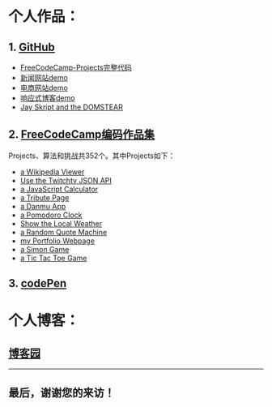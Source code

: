 # 个人作品：

## 1. [GitHub](https://github.com/magicmai?tab=repositories)

- [FreeCodeCamp-Projects完整代码]()
- [新闻网站demo]()
- [电商网站demo]()
- [响应式博客demo](https://github.com/magicmai/a-simple-responsive-blog)
- [Jay Skript and the DOMSTEAR]()

## 2. [FreeCodeCamp编码作品集](https://www.freecodecamp.cn/magicmai)

Projects、算法和挑战共352个。其中Projects如下：

- [a Wikipedia Viewer](https://codepen.io/magicmai/pen/PmzaRK?editors=1000)
- [Use the Twitchtv JSON API](https://codepen.io/magicmai/pen/gWwPyp?editors=0100)
- [a JavaScript Calculator](https://codepen.io/magicmai/pen/dWNzdJ?editors=0100)
- [a Tribute Page](https://codepen.io/magicmai/pen/peLOpZ)
- [a Danmu App](https://codepen.io/magicmai/pen/YZLxay)
- [a Pomodoro Clock](https://codepen.io/magicmai/pen/YVNxre)
- [Show the Local Weather](https://codepen.io/magicmai/pen/EmKRJK)
- [a Random Quote Machine](https://codepen.io/magicmai/pen/oWgOvb)
- [my Portfolio Webpage](https://codepen.io/magicmai/pen/ZeVdgV)
- [a Simon Game](https://codepen.io/magicmai/pen/WjXbdR)
- [a Tic Tac Toe Game](https://codepen.io/magicmai/pen/LyOEOq)

## 3. [codePen](https://codepen.io/magicmai/pens/popular/)

# 个人博客：

## [博客园](http://www.cnblogs.com/magicmai/)


---
## 最后，谢谢您的来访！
